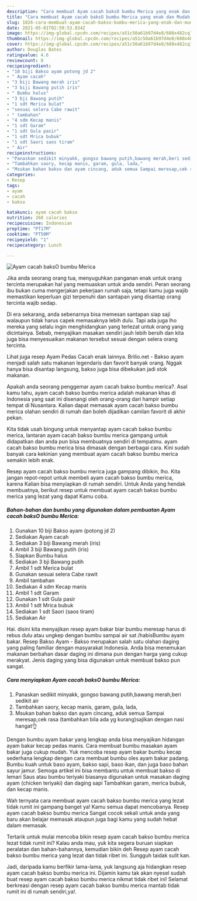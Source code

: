 ```yaml
---
description: "Cara membuat Ayam cacah baksO bumbu Merica yang enak dan Mudah Dibuat"
title: "Cara membuat Ayam cacah baksO bumbu Merica yang enak dan Mudah Dibuat"
slug: 1026-cara-membuat-ayam-cacah-bakso-bumbu-merica-yang-enak-dan-mudah-dibuat
date: 2021-05-01T02:59:53.834Z
image: https://img-global.cpcdn.com/recipes/a51c50a61b97d4e8/680x482cq70/ayam-cacah-bakso-bumbu-merica-foto-resep-utama.jpg
thumbnail: https://img-global.cpcdn.com/recipes/a51c50a61b97d4e8/680x482cq70/ayam-cacah-bakso-bumbu-merica-foto-resep-utama.jpg
cover: https://img-global.cpcdn.com/recipes/a51c50a61b97d4e8/680x482cq70/ayam-cacah-bakso-bumbu-merica-foto-resep-utama.jpg
author: Douglas Bates
ratingvalue: 4.6
reviewcount: 8
recipeingredient:
- "10 biji Bakso ayam potong jd 2"
- " Ayam cacah"
- "3 biji Bawang merah iris"
- "3 biji Bawang putih iris"
- " Bumbu halus"
- "3 bji Bawang putih"
- "1 sdt Merica bulat"
- "sesuai selera Cabe rawit"
- " tambahan"
- "4 sdm Kecap manis"
- "1 sdt Garam"
- "1 sdt Gula pasir"
- "1 sdt Mrica bubuk"
- "1 sdt Saori saos tiram"
- " Air"
recipeinstructions:
- "Panaskan sedikit minyakk, gongso bawang putih,bawang merah,beri sedikit air"
- "Tambahkan saory, kecap manis, garam, gula, lada,"
- "Msukan bahan bakso dan ayam cincang, aduk semua Sampai meresap,cek rasa (tambahkan bila ada yg kurang)sajikan dengan nasi hangat👌"
categories:
- Resep
tags:
- ayam
- cacah
- bakso

katakunci: ayam cacah bakso 
nutrition: 268 calories
recipecuisine: Indonesian
preptime: "PT17M"
cooktime: "PT50M"
recipeyield: "1"
recipecategory: Lunch

---
```



![Ayam cacah baksO bumbu Merica](https://img-global.cpcdn.com/recipes/a51c50a61b97d4e8/680x482cq70/ayam-cacah-bakso-bumbu-merica-foto-resep-utama.jpg)

Jika anda seorang orang tua, menyuguhkan panganan enak untuk orang tercinta merupakan hal yang memuaskan untuk anda sendiri. Peran seorang ibu bukan cuma mengerjakan pekerjaan rumah saja, tetapi kamu juga wajib memastikan keperluan gizi terpenuhi dan santapan yang disantap orang tercinta wajib sedap.

Di era  sekarang, anda sebenarnya bisa memesan santapan siap saji walaupun tidak harus capek memasaknya lebih dulu. Tapi ada juga lho mereka yang selalu ingin menghidangkan yang terlezat untuk orang yang dicintainya. Sebab, menyajikan masakan sendiri jauh lebih bersih dan kita juga bisa menyesuaikan makanan tersebut sesuai dengan selera orang tercinta. 

Lihat juga resep Ayam Pedas Cacah enak lainnya. Brilio.net - Bakso ayam menjadi salah satu makanan legendaris dan favorit banyak orang. Nggak hanya bisa disantap langsung, bakso juga bisa dibekukan jadi stok makanan.

Apakah anda seorang penggemar ayam cacah bakso bumbu merica?. Asal kamu tahu, ayam cacah bakso bumbu merica adalah makanan khas di Indonesia yang saat ini disenangi oleh orang-orang dari hampir setiap tempat di Nusantara. Kalian dapat memasak ayam cacah bakso bumbu merica olahan sendiri di rumah dan boleh dijadikan camilan favorit di akhir pekan.

Kita tidak usah bingung untuk menyantap ayam cacah bakso bumbu merica, lantaran ayam cacah bakso bumbu merica gampang untuk didapatkan dan anda pun bisa membuatnya sendiri di tempatmu. ayam cacah bakso bumbu merica bisa dimasak dengan berbagai cara. Kini sudah banyak cara kekinian yang membuat ayam cacah bakso bumbu merica semakin lebih enak.

Resep ayam cacah bakso bumbu merica juga gampang dibikin, lho. Kita jangan repot-repot untuk membeli ayam cacah bakso bumbu merica, karena Kalian bisa menyiapkan di rumah sendiri. Untuk Anda yang hendak membuatnya, berikut resep untuk membuat ayam cacah bakso bumbu merica yang lezat yang dapat Kamu coba.

<!--inarticleads1-->

##### Bahan-bahan dan bumbu yang digunakan dalam pembuatan Ayam cacah baksO bumbu Merica:

1. Gunakan 10 biji Bakso ayam (potong jd 2)
1. Sediakan  Ayam cacah
1. Sediakan 3 biji Bawang merah (iris)
1. Ambil 3 biji Bawang putih (iris)
1. Siapkan  Bumbu halus
1. Sediakan 3 bji Bawang putih
1. Ambil 1 sdt Merica bulat
1. Gunakan sesuai selera Cabe rawit
1. Ambil  tambahan
1. Sediakan 4 sdm Kecap manis
1. Ambil 1 sdt Garam
1. Gunakan 1 sdt Gula pasir
1. Ambil 1 sdt Mrica bubuk
1. Sediakan 1 sdt Saori (saos tiram)
1. Sediakan  Air


Hai. disini kita menyajikan resep ayam bakar biar bumbu meresap harus di rebus dulu atau ungkep dengan bumbu sampai air sat /habisBumbu ayam bakar. Resep Bakso Ayam - Bakso merupakan salah satu olahan daging yang paling familiar dengan masyarakat Indonesia. Anda bisa menemukan makanan berbahan dasar daging ini dimana pun dengan harga yang cukup merakyat. Jenis daging yang bisa digunakan untuk membuat bakso pun sangat. 

<!--inarticleads2-->

##### Cara menyiapkan Ayam cacah baksO bumbu Merica:

1. Panaskan sedikit minyakk, gongso bawang putih,bawang merah,beri sedikit air
1. Tambahkan saory, kecap manis, garam, gula, lada,
1. Msukan bahan bakso dan ayam cincang, aduk semua Sampai meresap,cek rasa (tambahkan bila ada yg kurang)sajikan dengan nasi hangat👌


Dengan bumbu ayam bakar yang lengkap anda bisa menyajikan hidangan ayam bakar kecap pedas manis. Cara membuat bumbu masakan ayam bakar juga cukup mudah. Yuk mencoba resep ayam bakar bumbu kecap sederhana lengkap dengan cara membuat bumbu oles ayam bakar padang. Bumbu kuah untuk baso ayam, bakso sapi, baso ikan, dan juga baso bahan sayur jamur. Semoga artikel ini bisa membantu untuk membuat bakso di lemari Saus atau bumbu teriyaki biasanya digunakan untuk masakan daging ayam (chicken teriyaki) dan daging sapi Tambahkan garam, merica bubuk, dan kecap manis. 

Wah ternyata cara membuat ayam cacah bakso bumbu merica yang lezat tidak rumit ini gampang banget ya! Kamu semua dapat mencobanya. Resep ayam cacah bakso bumbu merica Sangat cocok sekali untuk anda yang baru akan belajar memasak ataupun juga bagi kamu yang sudah hebat dalam memasak.

Tertarik untuk mulai mencoba bikin resep ayam cacah bakso bumbu merica lezat tidak rumit ini? Kalau anda mau, yuk kita segera buruan siapkan peralatan dan bahan-bahannya, kemudian bikin deh Resep ayam cacah bakso bumbu merica yang lezat dan tidak ribet ini. Sungguh taidak sulit kan. 

Jadi, daripada kamu berfikir lama-lama, yuk langsung aja hidangkan resep ayam cacah bakso bumbu merica ini. Dijamin kamu tak akan nyesel sudah buat resep ayam cacah bakso bumbu merica nikmat tidak ribet ini! Selamat berkreasi dengan resep ayam cacah bakso bumbu merica mantab tidak rumit ini di rumah sendiri,ya!.

